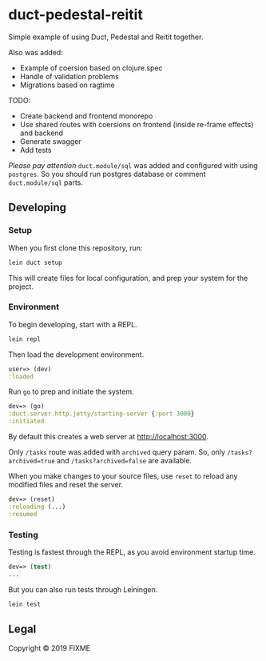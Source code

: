# duct-pedestal-reitit

Simple example of using Duct, Pedestal and Reitit together.

Also was added:
- Example of coersion based on clojure.spec
- Handle of validation problems
- Migrations based on ragtime

TODO:
- Create backend and frontend monorepo
- Use shared routes with coersions on frontend (inside re-frame effects) and backend
- Generate swagger
- Add tests

*Please pay attention*
`duct.module/sql` was added and configured with using `postgres`. So you should run postgres database or comment `duct.module/sql` parts.

## Developing

### Setup

When you first clone this repository, run:

```sh
lein duct setup
```

This will create files for local configuration, and prep your system
for the project.

### Environment

To begin developing, start with a REPL.

```sh
lein repl
```

Then load the development environment.

```clojure
user=> (dev)
:loaded
```

Run `go` to prep and initiate the system.

```clojure
dev=> (go)
:duct.server.http.jetty/starting-server {:port 3000}
:initiated
```

By default this creates a web server at <http://localhost:3000>.

Only `/tasks` route was added with `archived` query param. So, only `/tasks?archived=true` and `/tasks?archived=false` are available.

When you make changes to your source files, use `reset` to reload any
modified files and reset the server.

```clojure
dev=> (reset)
:reloading (...)
:resumed
```

### Testing

Testing is fastest through the REPL, as you avoid environment startup
time.

```clojure
dev=> (test)
...
```

But you can also run tests through Leiningen.

```sh
lein test
```

## Legal

Copyright © 2019 FIXME
